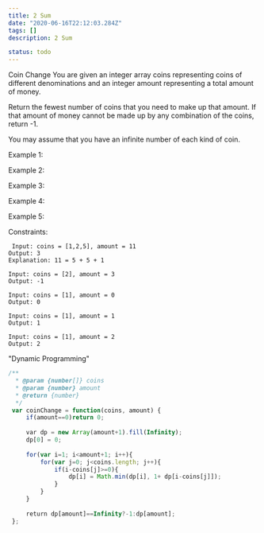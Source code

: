 ```yaml
---
title: 2 Sum
date: "2020-06-16T22:12:03.284Z"
tags: []
description: 2 Sum

status: todo
---
```


Coin Change
You are given an integer array coins representing coins of different denominations and an integer amount representing a total amount of money.

Return the fewest number of coins that you need to make up that amount. If that amount of money cannot be made up by any combination of the coins, return -1.

You may assume that you have an infinite number of each kind of coin.



Example 1:

Example 2:

Example 3:

Example 4:

Example 5:



Constraints:

```
 Input: coins = [1,2,5], amount = 11
Output: 3
Explanation: 11 = 5 + 5 + 1

```

```
Input: coins = [2], amount = 3
Output: -1

```

```
Input: coins = [1], amount = 0
Output: 0

```

```
Input: coins = [1], amount = 1
Output: 1

```

```
Input: coins = [1], amount = 2
Output: 2

```

"Dynamic Programming"

```javascript
/**
  * @param {number[]} coins
  * @param {number} amount
  * @return {number}
  */
 var coinChange = function(coins, amount) {
     if(amount==0)return 0;
     
     var dp = new Array(amount+1).fill(Infinity);
     dp[0] = 0;
     
     for(var i=1; i<amount+1; i++){
         for(var j=0; j<coins.length; j++){
             if(i-coins[j]>=0){
                 dp[i] = Math.min(dp[i], 1+ dp[i-coins[j]]);
             }
         }
     }
     
     return dp[amount]==Infinity?-1:dp[amount];
 };
 ​
```
